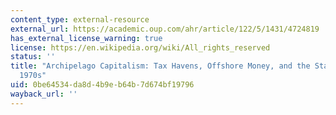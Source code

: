 ```yaml
---
content_type: external-resource
external_url: https://academic.oup.com/ahr/article/122/5/1431/4724819
has_external_license_warning: true
license: https://en.wikipedia.org/wiki/All_rights_reserved
status: ''
title: "Archipelago Capitalism: Tax Havens, Offshore Money, and the State, 1950s\u2013\
  1970s"
uid: 0be64534-da8d-4b9e-b64b-7d674bf19796
wayback_url: ''
---
```

